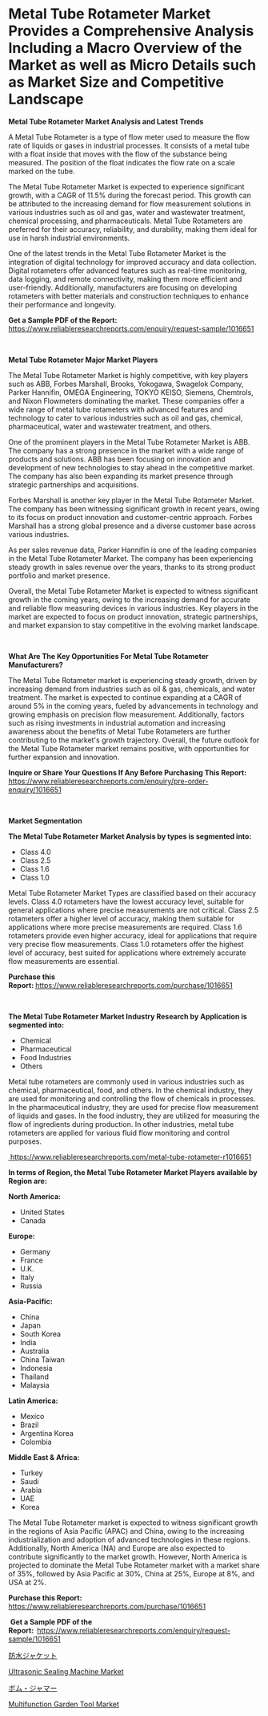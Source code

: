 <p><h1>Metal Tube Rotameter Market Provides a Comprehensive Analysis Including a Macro Overview of the Market as well as Micro Details such as Market Size and Competitive Landscape</h1></p><p><strong>Metal Tube Rotameter Market Analysis and Latest Trends</strong></p>
<p><p>A Metal Tube Rotameter is a type of flow meter used to measure the flow rate of liquids or gases in industrial processes. It consists of a metal tube with a float inside that moves with the flow of the substance being measured. The position of the float indicates the flow rate on a scale marked on the tube.</p><p>The Metal Tube Rotameter Market is expected to experience significant growth, with a CAGR of 11.5% during the forecast period. This growth can be attributed to the increasing demand for flow measurement solutions in various industries such as oil and gas, water and wastewater treatment, chemical processing, and pharmaceuticals. Metal Tube Rotameters are preferred for their accuracy, reliability, and durability, making them ideal for use in harsh industrial environments.</p><p>One of the latest trends in the Metal Tube Rotameter Market is the integration of digital technology for improved accuracy and data collection. Digital rotameters offer advanced features such as real-time monitoring, data logging, and remote connectivity, making them more efficient and user-friendly. Additionally, manufacturers are focusing on developing rotameters with better materials and construction techniques to enhance their performance and longevity.</p></p>
<p><strong>Get a Sample PDF of the Report:&nbsp;</strong> <a href="https://www.reliableresearchreports.com/enquiry/request-sample/1016651">https://www.reliableresearchreports.com/enquiry/request-sample/1016651</a></p>
<p>&nbsp;</p>
<p><strong>Metal Tube Rotameter Major Market Players</strong></p>
<p><p>The Metal Tube Rotameter Market is highly competitive, with key players such as ABB, Forbes Marshall, Brooks, Yokogawa, Swagelok Company, Parker Hannifin, OMEGA Engineering, TOKYO KEISO, Siemens, Chemtrols, and Nixon Flowmeters dominating the market. These companies offer a wide range of metal tube rotameters with advanced features and technology to cater to various industries such as oil and gas, chemical, pharmaceutical, water and wastewater treatment, and others.</p><p>One of the prominent players in the Metal Tube Rotameter Market is ABB. The company has a strong presence in the market with a wide range of products and solutions. ABB has been focusing on innovation and development of new technologies to stay ahead in the competitive market. The company has also been expanding its market presence through strategic partnerships and acquisitions.</p><p>Forbes Marshall is another key player in the Metal Tube Rotameter Market. The company has been witnessing significant growth in recent years, owing to its focus on product innovation and customer-centric approach. Forbes Marshall has a strong global presence and a diverse customer base across various industries.</p><p>As per sales revenue data, Parker Hannifin is one of the leading companies in the Metal Tube Rotameter Market. The company has been experiencing steady growth in sales revenue over the years, thanks to its strong product portfolio and market presence.</p><p>Overall, the Metal Tube Rotameter Market is expected to witness significant growth in the coming years, owing to the increasing demand for accurate and reliable flow measuring devices in various industries. Key players in the market are expected to focus on product innovation, strategic partnerships, and market expansion to stay competitive in the evolving market landscape.</p></p>
<p>&nbsp;</p>
<p><strong>What Are The Key Opportunities For Metal Tube Rotameter Manufacturers?</strong></p>
<p><p>The Metal Tube Rotameter market is experiencing steady growth, driven by increasing demand from industries such as oil & gas, chemicals, and water treatment. The market is expected to continue expanding at a CAGR of around 5% in the coming years, fueled by advancements in technology and growing emphasis on precision flow measurement. Additionally, factors such as rising investments in industrial automation and increasing awareness about the benefits of Metal Tube Rotameters are further contributing to the market's growth trajectory. Overall, the future outlook for the Metal Tube Rotameter market remains positive, with opportunities for further expansion and innovation.</p></p>
<p><strong>Inquire or Share Your Questions If Any Before Purchasing This Report:</strong> <a href="https://www.reliableresearchreports.com/enquiry/pre-order-enquiry/1016651">https://www.reliableresearchreports.com/enquiry/pre-order-enquiry/1016651</a></p>
<p>&nbsp;</p>
<p><strong>Market Segmentation</strong></p>
<p><strong>The Metal Tube Rotameter Market Analysis by types is segmented into:</strong></p>
<p><ul><li>Class 4.0</li><li>Class 2.5</li><li>Class 1.6</li><li>Class 1.0</li></ul></p>
<p><p>Metal Tube Rotameter Market Types are classified based on their accuracy levels. Class 4.0 rotameters have the lowest accuracy level, suitable for general applications where precise measurements are not critical. Class 2.5 rotameters offer a higher level of accuracy, making them suitable for applications where more precise measurements are required. Class 1.6 rotameters provide even higher accuracy, ideal for applications that require very precise flow measurements. Class 1.0 rotameters offer the highest level of accuracy, best suited for applications where extremely accurate flow measurements are essential.</p></p>
<p><strong>Purchase this Report:&nbsp;</strong><a href="https://www.reliableresearchreports.com/purchase/1016651">https://www.reliableresearchreports.com/purchase/1016651</a></p>
<p>&nbsp;</p>
<p><strong>The Metal Tube Rotameter Market Industry Research by Application is segmented into:</strong></p>
<p><ul><li>Chemical</li><li>Pharmaceutical</li><li>Food Industries</li><li>Others</li></ul></p>
<p><p>Metal tube rotameters are commonly used in various industries such as chemical, pharmaceutical, food, and others. In the chemical industry, they are used for monitoring and controlling the flow of chemicals in processes. In the pharmaceutical industry, they are used for precise flow measurement of liquids and gases. In the food industry, they are utilized for measuring the flow of ingredients during production. In other industries, metal tube rotameters are applied for various fluid flow monitoring and control purposes.</p></p>
<p><a href="https://www.reliableresearchreports.com/metal-tube-rotameter-r1016651">&nbsp;https://www.reliableresearchreports.com/metal-tube-rotameter-r1016651</a></p>
<p><strong>In terms of Region, the Metal Tube Rotameter Market Players available by Region are:</strong></p>
<p>
    <p> <strong> North America: </strong>
        <ul>
            <li>United States</li>
            <li>Canada</li>
        </ul>
        </p> 
    <p> <strong> Europe: </strong>
        <ul>
            <li>Germany</li>
            <li>France</li>
            <li>U.K.</li>
            <li>Italy</li>
            <li>Russia</li>
        </ul>
        </p> 
    <p> <strong> Asia-Pacific: </strong>
        <ul>
            <li>China</li>
            <li>Japan</li>
            <li>South Korea</li>
            <li>India</li>
            <li>Australia</li>
            <li>China Taiwan</li>
            <li>Indonesia</li>
            <li>Thailand</li>
            <li>Malaysia</li>
        </ul>
        </p> 
    <p> <strong> Latin America: </strong>
        <ul>
            <li>Mexico</li>
            <li>Brazil</li>
            <li>Argentina Korea</li>
            <li>Colombia</li>
        </ul>
        </p> 
    <p> <strong> Middle East & Africa: </strong>
        <ul>
            <li>Turkey</li>
            <li>Saudi</li>
            <li>Arabia</li>
            <li>UAE</li>
            <li>Korea</li>
        </ul>
    </p>
    </p>
<p><p>The Metal Tube Rotameter market is expected to witness significant growth in the regions of Asia Pacific (APAC) and China, owing to the increasing industrialization and adoption of advanced technologies in these regions. Additionally, North America (NA) and Europe are also expected to contribute significantly to the market growth. However, North America is projected to dominate the Metal Tube Rotameter market with a market share of 35%, followed by Asia Pacific at 30%, China at 25%, Europe at 8%, and USA at 2%.</p></p>
<p><strong>Purchase this Report: </strong><a href="https://www.reliableresearchreports.com/purchase/1016651">https://www.reliableresearchreports.com/purchase/1016651</a></p>
<p>&nbsp;<strong>Get a Sample PDF of the Report:&nbsp;&nbsp;</strong><a href="https://www.reliableresearchreports.com/enquiry/request-sample/1016651">https://www.reliableresearchreports.com/enquiry/request-sample/1016651</a></p>
<p><strong></strong></p>
<p><p><a href="https://github.com/VellaJacobi2023/Market-Research-Report-List-1/blob/main/847255334907.md">防水ジャケット</a></p><p><a href="https://github.com/julyju69/Market-Research-Report-List-3/blob/main/ultrasonic-sealing-machine-market.md">Ultrasonic Sealing Machine Market</a></p><p><a href="https://github.com/oqxogxyvqe90775/Market-Research-Report-List-1/blob/main/560749743003.md">ボム・ジャマー</a></p><p><a href="https://github.com/gdfhhhj/Market-Research-Report-List-4/blob/main/multifunction-garden-tool-market.md">Multifunction Garden Tool Market</a></p></p>